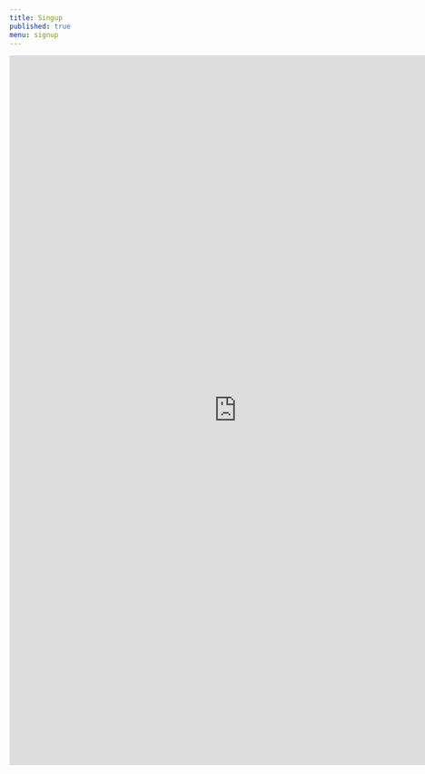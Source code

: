 ```yaml
---
title: Singup
published: true
menu: signup
---
```


<iframe src="https://docs.google.com/forms/d/e/1FAIpQLSckdKt2FR7DhdLhOP-qkY7OMsFBO_89mjhx9iJenoBulCCiOw/viewform?embedded=true" width="800" height="1250" frameborder="0" marginheight="0" marginwidth="0">Loading...</iframe>
